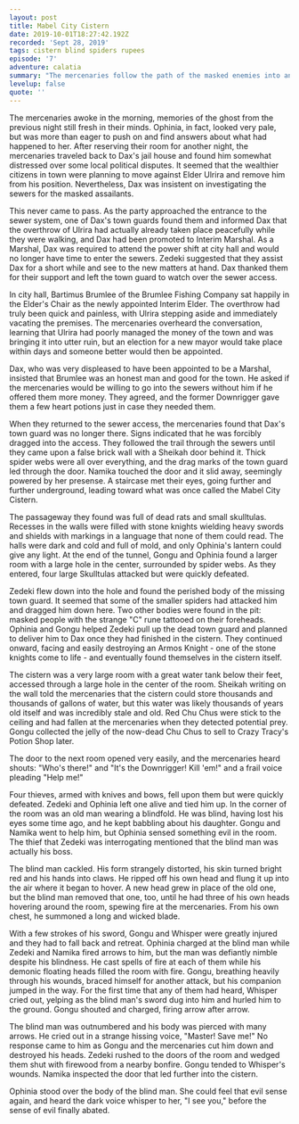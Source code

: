 ```yaml
---
layout: post
title: Mabel City Cistern
date: 2019-10-01T18:27:42.192Z
recorded: 'Sept 28, 2019'
tags: cistern blind spiders rupees
episode: '7'
adventure: calatia
summary: "The mercenaries follow the path of the masked enemies into an ancient cistern, finding creatures of darkness lurking below the village."
levelup: false
quote: ''
---
```

The mercenaries awoke in the morning, memories of the ghost from the previous night still fresh in their minds. Ophinia, in fact, looked very pale, but was more than eager to push on and find answers about what had happened to her. After reserving their room for another night, the mercenaries traveled back to Dax's jail house and found him somewhat distressed over some local political disputes. It seemed that the wealthier citizens in town were planning to move against Elder Ulrira and remove him from his position. Nevertheless, Dax was insistent on investigating the sewers for the masked assailants.

This never came to pass. As the party approached the entrance to the sewer system, one of Dax's town guards found them and informed Dax that the overthrow of Ulrira had actually already taken place peacefully while they were walking, and Dax had been promoted to Interim Marshal. As a Marshal, Dax was required to attend the power shift at city hall and would no longer have time to enter the sewers. Zedeki suggested that they assist Dax for a short while and see to the new matters at hand. Dax thanked them for their support and left the town guard to watch over the sewer access.

In city hall, Bartimus Brumlee of the Brumlee Fishing Company sat happily in the Elder's Chair as the newly appointed Interim Elder. The overthrow had truly been quick and painless, with Ulrira stepping aside and immediately vacating the premises. The mercenaries overheard the conversation, learning that Ulrira had poorly managed the money of the town and was bringing it into utter ruin, but an election for a new mayor would take place within days and someone better would then be appointed.

Dax, who was very displeased to have been appointed to be a Marshal, insisted that Brumlee was an honest man and good for the town. He asked if the mercenaries would be willing to go into the sewers without him if he offered them more money. They agreed, and the former Downrigger gave them a few heart potions just in case they needed them.

When they returned to the sewer access, the mercenaries found that Dax's town guard was no longer there. Signs indicated that he was forcibly dragged into the access. They followed the trail through the sewers until they came upon a false brick wall with a Sheikah door behind it. Thick spider webs were all over everything, and the drag marks of the town guard led through the door. Namika touched the door and it slid away, seemingly powered by her presense. A staircase met their eyes, going further and further underground, leading toward what was once called the Mabel City Cistern.

The passageway they found was full of dead rats and small skulltulas. Recesses in the walls were filled with stone knights wielding heavy swords and shields with markings in a language that none of them could read. The halls were dark and cold and full of mold, and only Ophinia's lantern could give any light. At the end of the tunnel, Gongu and Ophinia found a larger room with a large hole in the center, surrounded by spider webs. As they entered, four large Skulltulas attacked but were quickly defeated.

Zedeki flew down into the hole and found the perished body of the missing town guard. It seemed that some of the smaller spiders had attacked him and dragged him down here. Two other bodies were found in the pit: masked people with the strange "C" rune tattooed on their foreheads. Ophinia and Gongu helped Zedeki pull up the dead town guard and planned to deliver him to Dax once they had finished in the cistern. They continued onward, facing and easily destroying an Armos Knight - one of the stone knights come to life - and eventually found themselves in the cistern itself.

The cistern was a very large room with a great water tank below their feet, accessed through a large hole in the center of the room. Sheikah writing on the wall told the mercenaries that the cistern could store thousands and thousands of gallons of water, but this water was likely thousands of years old itself and was incredibly stale and old. Red Chu Chus were stick to the ceiling and had fallen at the mercenaries when they detected potential prey. Gongu collected the jelly of the now-dead Chu Chus to sell to Crazy Tracy's Potion Shop later.

The door to the next room opened very easily, and the mercenaries heard shouts: "Who's there!" and "It's the Downrigger! Kill 'em!" and a frail voice pleading "Help me!"

Four thieves, armed with knives and bows, fell upon them but were quickly defeated. Zedeki and Ophinia left one alive and tied him up. In the corner of the room was an old man wearing a blindfold. He was blind, having lost his eyes some time ago, and he kept babbling about his daughter. Gongu and Namika went to help him, but Ophinia sensed something evil in the room. The thief that Zedeki was interrogating mentioned that the blind man was actually his boss.

The blind man cackled. His form strangely distorted, his skin turned bright red and his hands into claws. He ripped off his own head and flung it up into the air where it began to hover. A new head grew in place of the old one, but the blind man removed that one, too, until he had three of his own heads hovering around the room, spewing fire at the mercenaries. From his own chest, he summoned a long and wicked blade.

With a few strokes of his sword, Gongu and Whisper were greatly injured and they had to fall back and retreat. Ophinia charged at the blind man while Zedeki and Namika fired arrows to him, but the man was defiantly nimble despite his blindness. He cast spells of fire at each of them while his demonic floating heads filled the room with fire. Gongu, breathing heavily through his wounds, braced himself for another attack, but his companion jumped in the way. For the first time that any of them had heard, Whisper cried out, yelping as the blind man's sword dug into him and hurled him to the ground. Gongu shouted and charged, firing arrow after arrow.

The blind man was outnumbered and his body was pierced with many arrows. He cried out in a strange hissing voice, "Master! Save me!" No response came to him as Gongu and the mercenaries cut him down and destroyed his heads. Zedeki rushed to the doors of the room and wedged them shut with firewood from a nearby bonfire. Gongu tended to Whisper's wounds. Namika inspected the door that led further into the cistern.

Ophinia stood over the body of the blind man. She could feel that evil sense again, and heard the dark voice whisper to her, "I see you," before the sense of evil finally abated.
